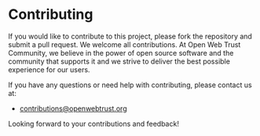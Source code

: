 # Contributing

If you would like to contribute to this project, please fork the repository and
submit a pull request. We welcome all contributions. At Open Web Trust Community,
we believe in the power of open source software and the community that supports
it and we strive to deliver the best possible experience for our users.

If you have any questions or need help with contributing, please contact us at:

  * contributions@openwebtrust.org

Looking forward to your contributions and feedback!
